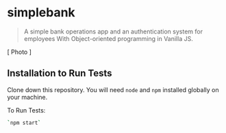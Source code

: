 # simplebank
> A simple bank operations app and an authentication system for employees With Object-oriented programming in Vanilla JS.

[ Photo ]

## Installation to Run Tests
Clone down this repository. You will need `node` and `npm` installed globally on your machine.  

To Run Tests:  
```sh
`npm start`  
```
